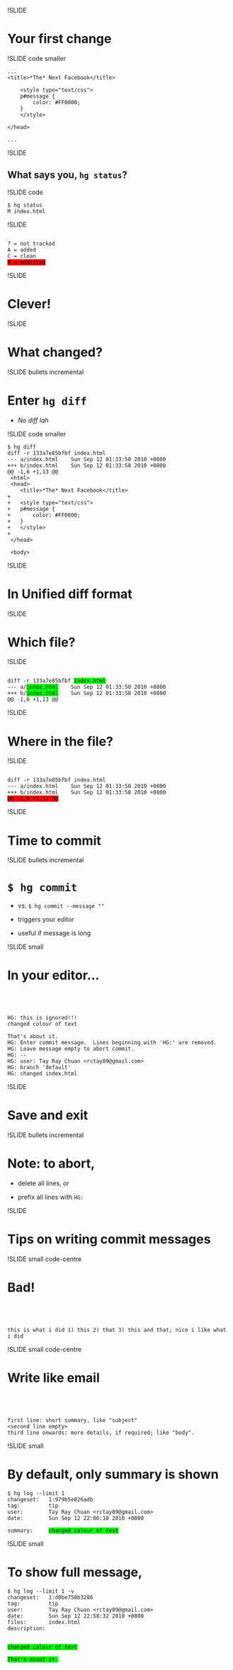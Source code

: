 !SLIDE

# Your first change

!SLIDE code smaller

	...
  	<title>*The* Next Facebook</title>

		<style type="text/css">
		p#message {
			color: #FF0000;
		}
		</style>

	</head>

	...

!SLIDE

## What says you, `hg status`?

!SLIDE code

	$ hg status
	M index.html

!SLIDE

<pre><code>
? = not tracked
A = added
C = clean
<span style="background-color: red">M = modified</span>
</code></pre>

!SLIDE

# Clever!

!SLIDE

# What changed?

!SLIDE bullets incremental

# Enter `hg diff`

- *No diff lah*

!SLIDE code smaller

	$ hg diff
	diff -r 133a7e85bfbf index.html
	--- a/index.html	Sun Sep 12 01:33:50 2010 +0800
	+++ b/index.html	Sun Sep 12 01:33:58 2010 +0800
	@@ -1,6 +1,13 @@
	 <html>
	 <head>
	 	<title>*The* Next Facebook</title>
	+
	+	<style type="text/css">
	+	p#message {
	+		color: #FF0000;
	+	}
	+	</style>
	+
	 </head>

	 <body>

!SLIDE

# In Unified diff format

!SLIDE

# Which file?

!SLIDE

<pre><code>
diff -r 133a7e85bfbf <span style="background-color: lime">index.html</span>
--- a/<span style="background-color: lime">index.html</span>	Sun Sep 12 01:33:50 2010 +0800
+++ b/<span style="background-color: lime">index.html</span>	Sun Sep 12 01:33:58 2010 +0800
@@ -1,6 +1,13 @@
</code></pre>

!SLIDE

# Where in the file?

!SLIDE

<pre><code>
diff -r 133a7e85bfbf index.html
--- a/index.html	Sun Sep 12 01:33:50 2010 +0800
+++ b/index.html	Sun Sep 12 01:33:58 2010 +0800
<span style="background-color: red">@@ -1,6 +1,13 @@</span>
</code></pre>

!SLIDE

# Time to commit

!SLIDE bullets incremental

# `$ hg commit`

- vs. `$ hg commit --message ""`

- triggers your editor

- useful if message is long

!SLIDE small

# In your editor...

## <br />

	HG: this is ignored!!!
	changed colour of text

	That's about it.
	HG: Enter commit message.  Lines beginning with 'HG:' are removed.
	HG: Leave message empty to abort commit.
	HG: --
	HG: user: Tay Ray Chuan <rctay89@gmail.com>
	HG: branch 'default'
	HG: changed index.html

!SLIDE

# Save and exit

!SLIDE bullets incremental

# Note: to abort,

- delete all lines, or

- prefix all lines with `HG:`

!SLIDE

# Tips on writing commit messages

!SLIDE small code-centre

# Bad!

## <br />

	this is what i did 1) this 2) that 3) this and that; nice i like what i did

!SLIDE small code-centre

# Write like email

## <br />

	first line: short summary, like "subject"
	<second line empty>
	third line onwards: more details, if required; like "body".

!SLIDE small

# By default, only summary is shown

	$ hg log --limit 1
	changeset:   1:979b5e026adb
	tag:         tip
	user:        Tay Ray Chuan <rctay89@gmail.com>
	date:        Sun Sep 12 22:06:10 2010 +0800
<pre><code>summary:     <span style="background-color: lime">changed colour of text</span></code></pre>

!SLIDE small

# To show full message,

	$ hg log --limit 1 -v
	changeset:   1:d0be750b3286
	tag:         tip
	user:        Tay Ray Chuan <rctay89@gmail.com>
	date:        Sun Sep 12 22:58:32 2010 +0800
	files:       index.html
	description:
<pre><code><span style="background-color: lime">
changed colour of text

That's about it.</span></code></pre>
